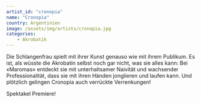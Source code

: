 ```yaml
---
artist_id: "cronopia"
name: "Cronopia"
country: Argentinien
image: /assets/img/artists/cronopia.jpg
categories:
    - Akrobatik
---
```

Die Schlangenfrau spielt mit ihrer Kunst genauso wie mit ihrem Publikum. Es ist, als wüsste die Akrobatin selbst noch gar nicht, was sie alles kann: Bei «Maromas» entdeckt sie mit unterhaltsamer Naivität und wachsender Professionalität, dass sie mit ihren Händen jonglieren und laufen kann. Und plötzlich gelingen Cronopia auch verrückte Verrenkungen!

Spektakel Premiere!